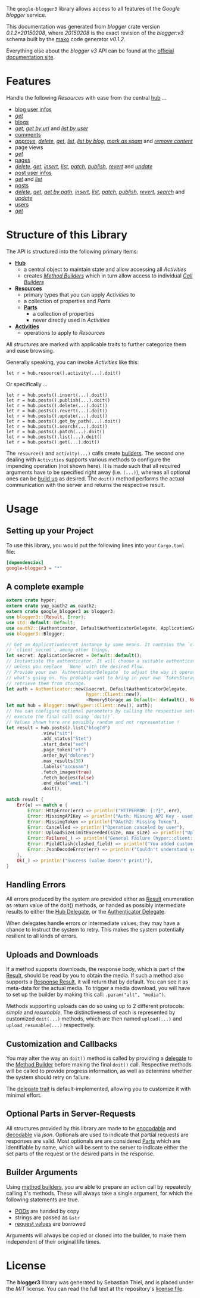 <!---
DO NOT EDIT !
This file was generated automatically from 'src/mako/api/README.md.mako'
DO NOT EDIT !
-->
The `google-blogger3` library allows access to all features of the *Google blogger* service.

This documentation was generated from *blogger* crate version *0.1.2+20150208*, where *20150208* is the exact revision of the *blogger:v3* schema built by the [mako](http://www.makotemplates.org/) code generator *v0.1.2*.

Everything else about the *blogger* *v3* API can be found at the
[official documentation site](https://developers.google.com/blogger/docs/3.0/getting_started).
# Features

Handle the following *Resources* with ease from the central [hub](http://byron.github.io/google-apis-rs/google-blogger3/struct.Blogger.html) ... 

* [blog user infos](http://byron.github.io/google-apis-rs/google-blogger3/struct.BlogUserInfo.html)
 * [*get*](http://byron.github.io/google-apis-rs/google-blogger3/struct.BlogUserInfoGetCall.html)
* [blogs](http://byron.github.io/google-apis-rs/google-blogger3/struct.Blog.html)
 * [*get*](http://byron.github.io/google-apis-rs/google-blogger3/struct.BlogGetCall.html), [*get by url*](http://byron.github.io/google-apis-rs/google-blogger3/struct.BlogGetByUrlCall.html) and [*list by user*](http://byron.github.io/google-apis-rs/google-blogger3/struct.BlogListByUserCall.html)
* [comments](http://byron.github.io/google-apis-rs/google-blogger3/struct.Comment.html)
 * [*approve*](http://byron.github.io/google-apis-rs/google-blogger3/struct.CommentApproveCall.html), [*delete*](http://byron.github.io/google-apis-rs/google-blogger3/struct.CommentDeleteCall.html), [*get*](http://byron.github.io/google-apis-rs/google-blogger3/struct.CommentGetCall.html), [*list*](http://byron.github.io/google-apis-rs/google-blogger3/struct.CommentListCall.html), [*list by blog*](http://byron.github.io/google-apis-rs/google-blogger3/struct.CommentListByBlogCall.html), [*mark as spam*](http://byron.github.io/google-apis-rs/google-blogger3/struct.CommentMarkAsSpamCall.html) and [*remove content*](http://byron.github.io/google-apis-rs/google-blogger3/struct.CommentRemoveContentCall.html)
* page views
 * [*get*](http://byron.github.io/google-apis-rs/google-blogger3/struct.PageViewGetCall.html)
* [pages](http://byron.github.io/google-apis-rs/google-blogger3/struct.Page.html)
 * [*delete*](http://byron.github.io/google-apis-rs/google-blogger3/struct.PageDeleteCall.html), [*get*](http://byron.github.io/google-apis-rs/google-blogger3/struct.PageGetCall.html), [*insert*](http://byron.github.io/google-apis-rs/google-blogger3/struct.PageInsertCall.html), [*list*](http://byron.github.io/google-apis-rs/google-blogger3/struct.PageListCall.html), [*patch*](http://byron.github.io/google-apis-rs/google-blogger3/struct.PagePatchCall.html), [*publish*](http://byron.github.io/google-apis-rs/google-blogger3/struct.PagePublishCall.html), [*revert*](http://byron.github.io/google-apis-rs/google-blogger3/struct.PageRevertCall.html) and [*update*](http://byron.github.io/google-apis-rs/google-blogger3/struct.PageUpdateCall.html)
* [post user infos](http://byron.github.io/google-apis-rs/google-blogger3/struct.PostUserInfo.html)
 * [*get*](http://byron.github.io/google-apis-rs/google-blogger3/struct.PostUserInfoGetCall.html) and [*list*](http://byron.github.io/google-apis-rs/google-blogger3/struct.PostUserInfoListCall.html)
* [posts](http://byron.github.io/google-apis-rs/google-blogger3/struct.Post.html)
 * [*delete*](http://byron.github.io/google-apis-rs/google-blogger3/struct.PostDeleteCall.html), [*get*](http://byron.github.io/google-apis-rs/google-blogger3/struct.PostGetCall.html), [*get by path*](http://byron.github.io/google-apis-rs/google-blogger3/struct.PostGetByPathCall.html), [*insert*](http://byron.github.io/google-apis-rs/google-blogger3/struct.PostInsertCall.html), [*list*](http://byron.github.io/google-apis-rs/google-blogger3/struct.PostListCall.html), [*patch*](http://byron.github.io/google-apis-rs/google-blogger3/struct.PostPatchCall.html), [*publish*](http://byron.github.io/google-apis-rs/google-blogger3/struct.PostPublishCall.html), [*revert*](http://byron.github.io/google-apis-rs/google-blogger3/struct.PostRevertCall.html), [*search*](http://byron.github.io/google-apis-rs/google-blogger3/struct.PostSearchCall.html) and [*update*](http://byron.github.io/google-apis-rs/google-blogger3/struct.PostUpdateCall.html)
* [users](http://byron.github.io/google-apis-rs/google-blogger3/struct.User.html)
 * [*get*](http://byron.github.io/google-apis-rs/google-blogger3/struct.UserGetCall.html)




# Structure of this Library

The API is structured into the following primary items:

* **[Hub](http://byron.github.io/google-apis-rs/google-blogger3/struct.Blogger.html)**
    * a central object to maintain state and allow accessing all *Activities*
    * creates [*Method Builders*](http://byron.github.io/google-apis-rs/google-blogger3/trait.MethodsBuilder.html) which in turn
      allow access to individual [*Call Builders*](http://byron.github.io/google-apis-rs/google-blogger3/trait.CallBuilder.html)
* **[Resources](http://byron.github.io/google-apis-rs/google-blogger3/trait.Resource.html)**
    * primary types that you can apply *Activities* to
    * a collection of properties and *Parts*
    * **[Parts](http://byron.github.io/google-apis-rs/google-blogger3/trait.Part.html)**
        * a collection of properties
        * never directly used in *Activities*
* **[Activities](http://byron.github.io/google-apis-rs/google-blogger3/trait.CallBuilder.html)**
    * operations to apply to *Resources*

All *structures* are marked with applicable traits to further categorize them and ease browsing.

Generally speaking, you can invoke *Activities* like this:

```Rust,ignore
let r = hub.resource().activity(...).doit()
```

Or specifically ...

```ignore
let r = hub.posts().insert(...).doit()
let r = hub.posts().publish(...).doit()
let r = hub.posts().delete(...).doit()
let r = hub.posts().revert(...).doit()
let r = hub.posts().update(...).doit()
let r = hub.posts().get_by_path(...).doit()
let r = hub.posts().search(...).doit()
let r = hub.posts().patch(...).doit()
let r = hub.posts().list(...).doit()
let r = hub.posts().get(...).doit()
```

The `resource()` and `activity(...)` calls create [builders][builder-pattern]. The second one dealing with `Activities` 
supports various methods to configure the impending operation (not shown here). It is made such that all required arguments have to be 
specified right away (i.e. `(...)`), whereas all optional ones can be [build up][builder-pattern] as desired.
The `doit()` method performs the actual communication with the server and returns the respective result.

# Usage

## Setting up your Project

To use this library, you would put the following lines into your `Cargo.toml` file:

```toml
[dependencies]
google-blogger3 = "*"
```

## A complete example

```Rust
extern crate hyper;
extern crate yup_oauth2 as oauth2;
extern crate google_blogger3 as blogger3;
use blogger3::{Result, Error};
use std::default::Default;
use oauth2::{Authenticator, DefaultAuthenticatorDelegate, ApplicationSecret, MemoryStorage};
use blogger3::Blogger;

// Get an ApplicationSecret instance by some means. It contains the `client_id` and 
// `client_secret`, among other things.
let secret: ApplicationSecret = Default::default();
// Instantiate the authenticator. It will choose a suitable authentication flow for you, 
// unless you replace  `None` with the desired Flow.
// Provide your own `AuthenticatorDelegate` to adjust the way it operates and get feedback about 
// what's going on. You probably want to bring in your own `TokenStorage` to persist tokens and
// retrieve them from storage.
let auth = Authenticator::new(&secret, DefaultAuthenticatorDelegate,
                              hyper::Client::new(),
                              <MemoryStorage as Default>::default(), None);
let mut hub = Blogger::new(hyper::Client::new(), auth);
// You can configure optional parameters by calling the respective setters at will, and
// execute the final call using `doit()`.
// Values shown here are possibly random and not representative !
let result = hub.posts().list("blogId")
             .view("sit")
             .add_status("Stet")
             .start_date("sed")
             .page_token("et")
             .order_by("dolores")
             .max_results(38)
             .labels("accusam")
             .fetch_images(true)
             .fetch_bodies(false)
             .end_date("amet.")
             .doit();

match result {
    Err(e) => match e {
        Error::HttpError(err) => println!("HTTPERROR: {:?}", err),
        Error::MissingAPIKey => println!("Auth: Missing API Key - used if there are no scopes"),
        Error::MissingToken => println!("OAuth2: Missing Token"),
        Error::Cancelled => println!("Operation canceled by user"),
        Error::UploadSizeLimitExceeded(size, max_size) => println!("Upload size too big: {} of {}", size, max_size),
        Error::Failure(_) => println!("General Failure (hyper::client::Response doesn't print)"),
        Error::FieldClash(clashed_field) => println!("You added custom parameter which is part of builder: {:?}", clashed_field),
        Error::JsonDecodeError(err) => println!("Couldn't understand server reply - maybe API needs update: {:?}", err),
    },
    Ok(_) => println!("Success (value doesn't print)"),
}

```
## Handling Errors

All errors produced by the system are provided either as [Result](http://byron.github.io/google-apis-rs/google-blogger3/enum.Result.html) enumeration as return value of 
the doit() methods, or handed as possibly intermediate results to either the 
[Hub Delegate](http://byron.github.io/google-apis-rs/google-blogger3/trait.Delegate.html), or the [Authenticator Delegate](http://byron.github.io/google-apis-rs/google-blogger3/../yup-oauth2/trait.AuthenticatorDelegate.html).

When delegates handle errors or intermediate values, they may have a chance to instruct the system to retry. This 
makes the system potentially resilient to all kinds of errors.

## Uploads and Downloads
If a method supports downloads, the response body, which is part of the [Result](http://byron.github.io/google-apis-rs/google-blogger3/enum.Result.html), should be
read by you to obtain the media.
If such a method also supports a [Response Result](http://byron.github.io/google-apis-rs/google-blogger3/trait.ResponseResult.html), it will return that by default.
You can see it as meta-data for the actual media. To trigger a media download, you will have to set up the builder by making
this call: `.param("alt", "media")`.

Methods supporting uploads can do so using up to 2 different protocols: 
*simple* and *resumable*. The distinctiveness of each is represented by customized 
`doit(...)` methods, which are then named `upload(...)` and `upload_resumable(...)` respectively.

## Customization and Callbacks

You may alter the way an `doit()` method is called by providing a [delegate](http://byron.github.io/google-apis-rs/google-blogger3/trait.Delegate.html) to the 
[Method Builder](http://byron.github.io/google-apis-rs/google-blogger3/trait.CallBuilder.html) before making the final `doit()` call. 
Respective methods will be called to provide progress information, as well as determine whether the system should 
retry on failure.

The [delegate trait](http://byron.github.io/google-apis-rs/google-blogger3/trait.Delegate.html) is default-implemented, allowing you to customize it with minimal effort.

## Optional Parts in Server-Requests

All structures provided by this library are made to be [enocodable](http://byron.github.io/google-apis-rs/google-blogger3/trait.RequestValue.html) and 
[decodable](http://byron.github.io/google-apis-rs/google-blogger3/trait.ResponseResult.html) via *json*. Optionals are used to indicate that partial requests are responses 
are valid.
Most optionals are are considered [Parts](http://byron.github.io/google-apis-rs/google-blogger3/trait.Part.html) which are identifiable by name, which will be sent to 
the server to indicate either the set parts of the request or the desired parts in the response.

## Builder Arguments

Using [method builders](http://byron.github.io/google-apis-rs/google-blogger3/trait.CallBuilder.html), you are able to prepare an action call by repeatedly calling it's methods.
These will always take a single argument, for which the following statements are true.

* [PODs][wiki-pod] are handed by copy
* strings are passed as `&str`
* [request values](http://byron.github.io/google-apis-rs/google-blogger3/trait.RequestValue.html) are borrowed

Arguments will always be copied or cloned into the builder, to make them independent of their original life times.

[wiki-pod]: http://en.wikipedia.org/wiki/Plain_old_data_structure
[builder-pattern]: http://en.wikipedia.org/wiki/Builder_pattern
[google-go-api]: https://github.com/google/google-api-go-client

# License
The **blogger3** library was generated by Sebastian Thiel, and is placed 
under the *MIT* license.
You can read the full text at the repository's [license file][repo-license].

[repo-license]: https://github.com/Byron/google-apis-rs/LICENSE.md
